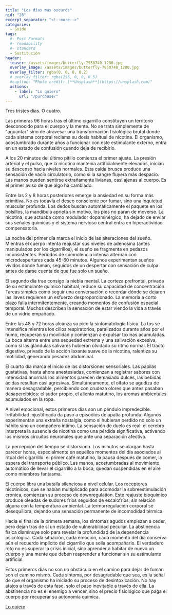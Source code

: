 ```yaml
---
title: "Los días más oscuros"
nid: "26"
excerpt_separator: "<!--more-->"
categories:
  - Guide
tags:
  #- Post Formats
  #- readability
  #- standard
  - Sustitución
header:
  teaser: /assets/images/butterfly-7950740_1280.jpg
  overlay_image: /assets/images/butterfly-7950740_1280.jpg
  overlay_filter: rgba(0, 0, 0, 0.2)
  # overlay_filter: rgba(255, 0, 0, 0.5)
  #caption: "Photo credit: [**Unsplash**](https://unsplash.com)"
  actions:
    - label: "Lo quiero"
      url: "/purchase/"
---
```


Tres tristes días. O cuatro.

<!--more-->

Las primeras 96 horas tras el último cigarrillo constituyen un territorio desconocido para el cuerpo y la mente. No se trata simplemente de "aguantar" sino de atravesar una transformación fisiológica brutal donde cada sistema corporal reclama su dosis habitual de nicotina. El organismo, acostumbrado durante años a funcionar con este estimulante externo, entra en un estado de confusión cuando deja de recibirlo.  

A los 20 minutos del último pitillo comienza el primer ajuste. La presión arterial y el pulso, que la nicotina mantenía artificialmente elevados, inician su descenso hacia niveles normales. Esta caída brusca produce una sensación de vacío circulatorio, como si la sangre fluyera más despacio. Las manos pueden sentirse extrañamente livianas, casi ajenas al cuerpo. Es el primer aviso de que algo ha cambiado.  

Entre las 2 y 8 horas posteriores emerge la ansiedad en su forma más primitiva. No es todavía el deseo consciente por fumar, sino una inquietud muscular profunda. Los dedos buscan automáticamente el paquete en los bolsillos, la mandíbula aprieta sin motivo, los pies no paran de moverse. La nicotina, que actuaba como modulador dopaminérgico, ha dejado de enviar sus señales químicas y el sistema nervioso central entra en hiperactividad compensatoria.  

La noche del primer día marca el inicio de las alteraciones del sueño. Mientras el cuerpo intenta reajustar sus niveles de adenosina (antes manipulados por los cigarrillos), el sueño se fragmenta en pedazos inconsistentes. Periodos de somnolencia intensa alternan con microdespertares cada 45-60 minutos. Algunos experimentan sueños vívidos donde fuman, seguidos de un despertar con sensación de culpa antes de darse cuenta de que fue solo un sueño.  

El segundo día trae consigo la niebla mental. La corteza prefrontal, privada de su estimulante químico habitual, reduce su capacidad de concentración. Tareas simples como seguir una conversación o recordar dónde se dejaron las llaves requieren un esfuerzo desproporcionado. La memoria a corto plazo falla intermitentemente, creando momentos de confusión espacial temporal. Muchos describen la sensación de estar viendo la vida a través de un vidrio empañado.  

Entre las 48 y 72 horas alcanza su pico la sintomatología física. La tos se intensifica mientras los cilios respiratorios, paralizados durante años por el humo, recuperan su movilidad y comienzan a expulsar toxinas acumuladas. La boca alterna entre una sequedad extrema y una salivación excesiva, como si las glándulas salivares hubieran olvidado su ritmo normal. El tracto digestivo, privado de la acción laxante suave de la nicotina, ralentiza su motilidad, generando pesadez abdominal.  

El cuarto día marca el inicio de las distorsiones sensoriales. Las papilas gustativas, hasta ahora anestesiadas, comienzan a registrar sabores con intensidad anormal: los alimentos parecen demasiado dulces, las bebidas ácidas resultan casi agresivas. Simultáneamente, el olfato se agudiza de manera desagradable, percibiendo con crudeza olores que antes pasaban desapercibidos: el sudor propio, el aliento matutino, los aromas ambientales acumulados en la ropa.  

A nivel emocional, estos primeros días son un péndulo impredecible. Irritabilidad injustificada da paso a episodios de apatía profunda. Algunos experimentan una extraña nostalgia, como si hubieran perdido no solo un hábito sino un compañero íntimo. La sensación de duelo es real: el cerebro interpreta la ausencia de nicotina como una pérdida significativa, activando los mismos circuitos neuronales que ante una separación afectiva.  

La percepción del tiempo se distorsiona. Los minutos se alargan hasta parecer horas, especialmente en aquellos momentos del día asociados al ritual del cigarrillo: el primer café matutino, la pausa después de comer, la espera del transporte público. Las manos, acostumbradas al movimiento automático de llevar el cigarrillo a la boca, quedan suspendidas en el aire como miembros fantasma.  

El cuerpo libra una batalla silenciosa a nivel celular. Los receptores nicotínicos, que se habían multiplicado para acomodar la sobreestimulación crónica, comienzan su proceso de downregulation. Este reajuste bioquímico produce oleadas de sudores fríos seguidos de escalofríos, sin relación alguna con la temperatura ambiental. La termorregulación corporal se desequilibra, dejando una sensación permanente de incomodidad térmica.  

Hacia el final de la primera semana, los síntomas agudos empiezan a ceder, pero dejan tras de sí un estado de vulnerabilidad peculiar. La abstinencia física disminuye solo para revelar la profundidad de la dependencia psicológica. Cada situación, cada emoción, cada momento del día conserva aún el recuerdo implícito del cigarrillo que solía acompañarlo. El verdadero reto no es superar la crisis inicial, sino aprender a habitar de nuevo un cuerpo y una mente que deben reaprender a funcionar sin su estimulante artificial.  

Estos primeros días no son un obstáculo en el camino para dejar de fumar: son el camino mismo. Cada síntoma, por desagradable que sea, es la señal de que el organismo ha iniciado su proceso de desintoxicación. No hay atajos a través de esta fase, solo el paso inevitable a través de ella. La abstinencia no es el enemigo a vencer, sino el precio fisiológico que paga el cuerpo por recuperar su autonomía química.


[Lo quiero](../../purchase/)


